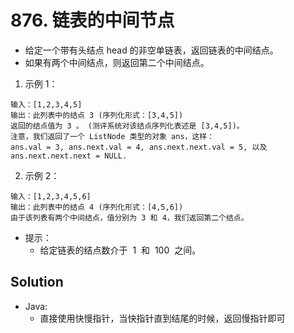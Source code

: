 # 876. 链表的中间节点

- 给定一个带有头结点 head 的非空单链表，返回链表的中间结点。
- 如果有两个中间结点，则返回第二个中间结点。

1. 示例 1：

```shell
输入：[1,2,3,4,5]
输出：此列表中的结点 3 (序列化形式：[3,4,5])
返回的结点值为 3 。 (测评系统对该结点序列化表述是 [3,4,5])。
注意，我们返回了一个 ListNode 类型的对象 ans，这样：
ans.val = 3, ans.next.val = 4, ans.next.next.val = 5, 以及 ans.next.next.next = NULL.
```

2. 示例 2：

```shell
输入：[1,2,3,4,5,6]
输出：此列表中的结点 4 (序列化形式：[4,5,6])
由于该列表有两个中间结点，值分别为 3 和 4，我们返回第二个结点。
```

- 提示：
  - 给定链表的结点数介于  1  和  100  之间。

## Solution

- Java:
  - 直接使用快慢指针，当快指针直到结尾的时候，返回慢指针即可
